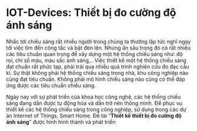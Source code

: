 <h1>IOT-Devices: Thiết bị đo cường độ ánh sáng </h1>

Nhắc tới chiếu sáng rất nhiều người trong chúng ta thường lập tức nghĩ ngay tới việc tìm đến công tắc và bật đèn lên. Nhưng ẩn sâu trong đó có rất nhiều các tiêu chuẩn quan trọng để xây dựng một hệ thống chiếu sáng như: độ rọi, chỉ số màu, màu sắc ánh sáng,.. Việc thiết kế một hệ thống chiếu sáng đạt chuẩn rất phức tạp, phải trải qua nhiều quá trình nghiên cứu đo đạc cầu kì. Sự thật không phải hệ thống chiếu sáng trong nhà, khu công nghiệp nào cũng đạt tiêu chuẩn. Không phải mô hình chiếu sáng nào cũng có thể đáp ứng được các tiêu chuẩn chiếu sáng.

Ngày nay với sự phát triển của khoa học công nghệ, các hệ thống chiếu sáng đang dần được tự động hóa và dần trở nên thông minh. Để phục vụ thiết kế các hệ thống chiếu sáng trong công nghiệp, sử dụng trong các dự án Internet of Things, Smart Home. Đề tài “<strong>Thiết kế thiết bị đo cường độ ánh sáng</strong>” được hình hình thành và phát triển
